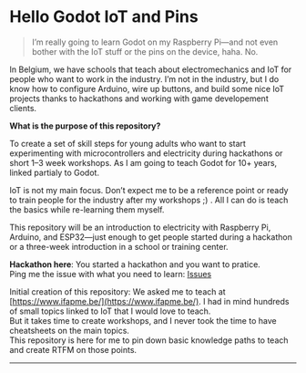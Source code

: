 # Hello Godot IoT and Pins

> I’m really going to learn Godot on my Raspberry Pi—and not even bother with the IoT stuff or the pins on the device, haha. No.

In Belgium, we have schools that teach about electromechanics and IoT for people who want to work in the industry.
I’m not in the industry, but I do know how to configure Arduino, wire up buttons, and build some nice IoT projects thanks to hackathons and working with game developement clients.

**What is the purpose of this repository?**

To create a set of skill steps for young adults who want to start experimenting with microcontrollers and electricity during hackathons or short 1–3 week workshops. As I am going to teach Godot for 10+ years, linked partialy to Godot.

IoT is not my main focus. Don’t expect me to be a reference point or ready to train people for the industry after my workshops ;) .
All I can do is teach the basics while re-learning them myself.

This repository will be an introduction to electricity with Raspberry Pi, Arduino, and ESP32—just enough to get people started during a hackathon or a three-week introduction in a school or training center.


**Hackathon here**: You started a hackathon and you want to pratice.   
Ping me the issue with what you need to learn: [Issues](https://github.com/EloiStree/HelloGodotIotAndPins/issues)  

Initial creation of this repository:
We asked me to teach at [https://www.ifapme.be/](https://www.ifapme.be/).
I had in mind hundreds of small topics linked to IoT that I would love to teach.  
But it takes time to create workshops, and I never took the time to have cheatsheets on the main topics.  
This repository is here for me to pin down basic knowledge paths to teach and create RTFM on those points.  



--------------



